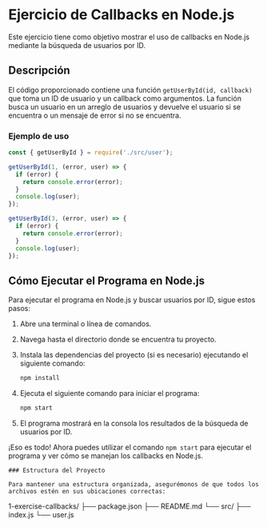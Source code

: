 # Ejercicio de Callbacks en Node.js

Este ejercicio tiene como objetivo mostrar el uso de callbacks en Node.js mediante la búsqueda de usuarios por ID.

## Descripción

El código proporcionado contiene una función `getUserById(id, callback)` que toma un ID de usuario y un callback como argumentos. La función busca un usuario en un arreglo de usuarios y devuelve el usuario si se encuentra o un mensaje de error si no se encuentra.

### Ejemplo de uso

```javascript
const { getUserById } = require('./src/user');

getUserById(1, (error, user) => {
  if (error) {
    return console.error(error);
  }
  console.log(user);
});

getUserById(3, (error, user) => {
  if (error) {
    return console.error(error);
  }
  console.log(user);
});
```

## Cómo Ejecutar el Programa en Node.js

Para ejecutar el programa en Node.js y buscar usuarios por ID, sigue estos pasos:

1. Abre una terminal o línea de comandos.

2. Navega hasta el directorio donde se encuentra tu proyecto.

3. Instala las dependencias del proyecto (si es necesario) ejecutando el siguiente comando:

   ```bash
   npm install
   ```

4. Ejecuta el siguiente comando para iniciar el programa:

   ```bash
   npm start
   ```

5. El programa mostrará en la consola los resultados de la búsqueda de usuarios por ID.

¡Eso es todo! Ahora puedes utilizar el comando `npm start` para ejecutar el programa y ver cómo se manejan los callbacks en Node.js.
```
### Estructura del Proyecto

Para mantener una estructura organizada, asegurémonos de que todos los archivos estén en sus ubicaciones correctas:

```
1-exercise-callbacks/
├── package.json
├── README.md
└── src/
    ├── index.js
    └── user.js
```
